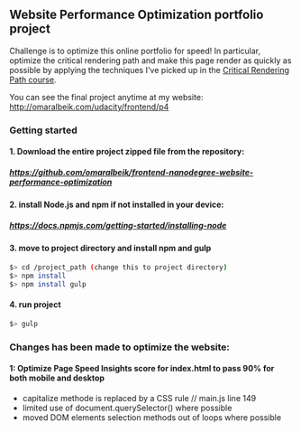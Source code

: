 ## Website Performance Optimization portfolio project

Challenge is to optimize this online portfolio for speed! In particular, optimize the critical rendering path and make this page render as quickly as possible by applying the techniques I've picked up in the [Critical Rendering Path course](https://www.udacity.com/course/ud884).

You can see the final project anytime at my website:
http://omaralbeik.com/udacity/frontend/p4


### Getting started
#### 1. Download the entire project zipped file from the repository:
##### https://github.com/omaralbeik/frontend-nanodegree-website-performance-optimization

#### 2. install Node.js and npm if not installed in your device:
##### https://docs.npmjs.com/getting-started/installing-node

#### 3. move to project directory and install npm and gulp

  ``` bash
  $> cd /project_path (change this to project directory)
  $> npm install
  $> npm install gulp
  ```

#### 4. run project

  ``` bash
  $> gulp
  ```

### Changes has been made to optimize the website:
#### 1: Optimize Page Speed Insights score for index.html to pass 90% for both mobile and desktop
- capitalize methode is replaced by a CSS rule // main.js line 149
- limited use of document.querySelector() where possible
- moved DOM elements selection methods out of loops where possible
